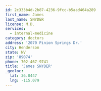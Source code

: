 ```yaml
---
id: 2c333b4d-2b87-4236-9fcc-b5aad464a289
first_name: James
last_name: SNYDER
license: M.D.
services:
  - internal-medicine
category: doctors
address: '2070 Pinion Springs Dr.'
city: Henderson
state: NV
zip: '89074'
phone: 702-467-9741
title: 'James SNYDER'
_geoloc:
  lat: 36.0447
  lng: -115.079
---
```

